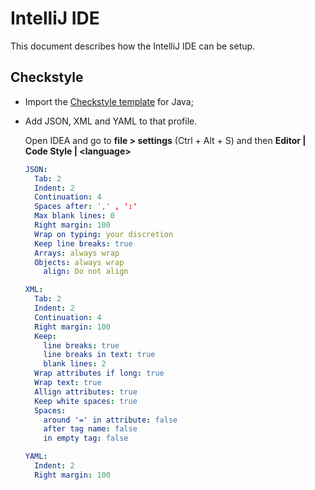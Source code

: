 # IntelliJ IDE

This document describes how the IntelliJ IDE can be setup.

## Checkstyle

* Import the [Checkstyle template](intellij-java-google-style.xml) for Java;
* Add JSON, XML and YAML to that profile.

  Open IDEA and go to __file > settings__ (Ctrl + Alt + S) and then __Editor | Code Style | \<language\>__

  ```yaml
  JSON:
    Tab: 2
    Indent: 2
    Continuation: 4
    Spaces after: ',' , ':'
    Max blank lines: 0
    Right margin: 100
    Wrap on typing: your discretion
    Keep line breaks: true
    Arrays: always wrap
    Objects: always wrap
      align: Do not align

  XML:
    Tab: 2
    Indent: 2
    Continuation: 4
    Right margin: 100
    Keep:
      line breaks: true
      line breaks in text: true
      blank lines: 2
    Wrap attributes if long: true
    Wrap text: true
    Allign attributes: true
    Keep white spaces: true
    Spaces:
      around '=' in attribute: false
      after tag name: false
      in empty tag: false

  YAML:
    Indent: 2
    Right margin: 100
  ```
